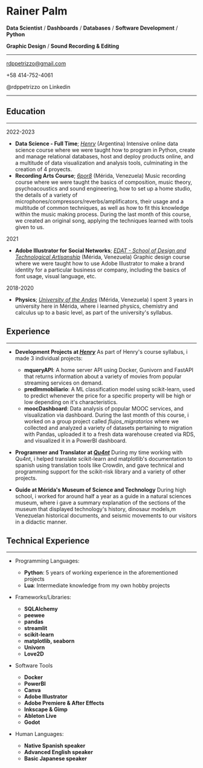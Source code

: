 [*Henry*]: https://www.soyhenry.com/ "Henry - Una oportunidad que cambia tu vida"
[*EDAT - School of Design and Technological Artisanship*]: https://edat.org.ve/ "EDAT - Escuela de Diseño y Artesanía Tecnológica"
[*University of the Andes*]: https://edat.org.ve/ "EDAT - Escuela de Diseño y Artesanía Tecnológica"
[*6por8*]: https://www.facebook.com/6porocho/ "6por8 - Producción Músical"

[*Qu4nt*]: https://qu4nt.com/ "Qu4nt"

Rainer Palm
==========

**Data Scientist** / **Dashboards** / **Databases** / **Software Development** / **Python**

**Graphic Design** / **Sound Recording & Editing**


---
rdppetrizzo@gmail.com

+58 414-752-4061

@rdppetrizzo on Linkedin

---

## Education

---

2022-2023
* **Data Science - Full Time**; [*Henry*] (Argentina)
    Intensive online data science course where we were taught how to program in Python, create and manage relational databases, host and deploy products online, and a multitude of data visualization and analysis tools, culminating in the creation of 4 proyects.
* **Recording Arts Course**; [*6por8*] (Mérida, Venezuela)
    Music recording course where we were taught the basics of composition, music theory, psychoacoustics and sound engineering, how to set up a home studio, the details of a variety of microphones/compressors/reverbs/amplificators, their usage and a multitude of common techniques, as well as how to fit this knowledge within the music making process. During the last month of this course, we created an original song, applying the techniques learned with tools given to us.

2021 
* **Adobe Illustrator for Social Networks**; [*EDAT - School of Design and Technological Artisanship*] (Mérida, Venezuela)
    Graphic design course where we were taught how to use Adobe Illustrator to make a brand identity for a particular business or company, including the basics of font usage, visual language, etc.

2018-2020
* **Physics**; [*University of the Andes*] (Mérida, Venezuela)
    I spent 3 years in university here in Mérida, where i learned physics, chemistry and calculus up to a basic level, as part of the university's syllabus.

## Experience

---

* **Development Projects at [*Henry*]**
    As part of Henry's course syllabus, i made 3 individual projects:
    * **mqueryAPI**: A home server API using Docker, Gunivorn and FastAPI that returns information about a variety of movies from popular streaming services on demand.
    * **predImmobiliario**: A ML classification model using scikit-learn, used to predict whenever the price for a specific property will be high or low depending on it's characteristics.
    * **moocDashboard**: Data analysis of popular MOOC services, and visualization via dashboard. 
    During the last month of this course, i worked on a group project called *flujos_migratorios* where we collected and analyzed a variety of datasets pertaining to migration with Pandas, uploaded it to a fresh data warehouse created via RDS, and visualized it in a PowerBI dashboard.

* **Programmer and Translator at [*Qu4nt*]**
    During my time working with Qu4nt, i helped translate scikit-learn and matplotlib's documentation to spanish using translation tools like Crowdin, and gave technical and programming support for the scikit-risk library and a variety of other projects.

* **Guide at Mérida's Museum of Science and Technology**
    During high school, i worked for around half a year as a guide in a natural sciences museum, where i gave a summary explanation of the sections of the museum that displayed technology's history, dinosaur models,m Venezuelan historical documents, and seismic movements to our visitors in a didactic manner.


## Technical Experience

---

* Programming Languages:
    * **Python**: 5 years of working experience in the aforementioned projects
    * **Lua**: Intermediate knowledge from my own hobby projects

* Frameworks/Libraries:
    * **SQLAlchemy**
    * **peewee**
    * **pandas**
    * **streamlit**
    * **scikit-learn**
    * **matplotlib, seaborn**
    * **Univorn**
    * **Love2D**

* Software Tools
    * **Docker**
    * **PowerBI**
    * **Canva**
    * **Adobe Illustrator**
    * **Adobe Premiere & After Effects**
    * **Inkscape & Gimp**
    * **Ableton Live**
    * **Godot**

* Human Languages:
    * **Native Spanish speaker**
    * **Advanced English speaker**
    * **Basic Japanese speaker**